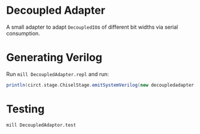 # Decoupled Adapter

A small adapter to adapt `DecoupledIO`s of different bit widths via serial consumption.

# Generating Verilog

Run `mill DecoupledAdapter.repl` and run:

```scala
println(circt.stage.ChiselStage.emitSystemVerilog(new decoupledadapter.Serializer(inputWidth=128, outputWidth=32)))
```

# Testing

```bash
mill DecoupledAdaptor.test
```
